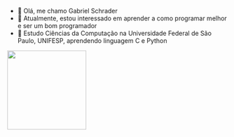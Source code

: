 - 👋 Olá, me chamo Gabriel Schrader
- 👀 Atualmente, estou interessado em aprender a como programar melhor e ser um bom programador
- 📕 Estudo Ciências da Computação na Universidade Federal de São Paulo, UNIFESP, aprendendo linguagem C e Python


<div>
  <a href = "https://github.com/gaschrader">
  <img height="180cm" src="https://github-readme-stats.vercel.app/api?username=gaschrader&theme=default&show_icons=true">
</div>
<!---
gaschrader/gaschrader is a ✨ special ✨ repository because its `README.md` (this file) appears on your GitHub profile.
You can click the Preview link to take a look at your changes.
--->
